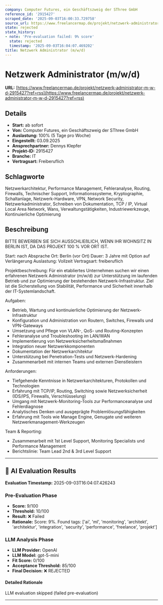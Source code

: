 ```yaml
---
company: Computer Futures, ein Geschäftszweig der SThree GmbH
reference_id: '2915427'
scraped_date: '2025-09-03T16:00:33.729758'
source_url: https://www.freelancermap.de/projekt/netzwerk-administrator-m-w-d-2915427?ref=rss
state: rejected
state_history:
- note: 'Pre-evaluation failed: 9% score'
  state: rejected
  timestamp: '2025-09-03T16:04:07.469202'
title: Netzwerk Administrator (m/w/d)
---
```



# Netzwerk Administrator (m/w/d)
**URL:** [https://www.freelancermap.de/projekt/netzwerk-administrator-m-w-d-2915427?ref=rss](https://www.freelancermap.de/projekt/netzwerk-administrator-m-w-d-2915427?ref=rss)
## Details
- **Start:** ab sofort
- **Von:** Computer Futures, ein Geschäftszweig der SThree GmbH
- **Auslastung:** 100% (5 Tage pro Woche)
- **Eingestellt:** 03.09.2025
- **Ansprechpartner:** Dennys Klepfer
- **Projekt-ID:** 2915427
- **Branche:** IT
- **Vertragsart:** Freiberuflich

## Schlagworte
Netzwerkarchitektur, Performance Management, Fehleranalyse, Routing, Firewalls, Technischer Support, Informationssysteme, Kryptographie, Schaltanlage, Netzwerk-Hardware, VPN, Network Security, Netzwerkadministrator, Schreiben von Dokumentation, TCP / IP, Virtual Local Area Network, Wans, Verwaltungstätigkeiten, Industriewerkzeuge, Kontinuierliche Optimierung

## Beschreibung
BITTE BEWERBEN SIE SICH AUSSCHLIEßLICH, WENN IHR WOHNSITZ IN BERLIN IST, DA DAS PROJEKT 100 % VOR ORT IST.

Start: nach Absprache
Ort: Berlin (vor Ort)
Dauer: 3 Jahre mit Option auf Verlängerung
Auslastung: Vollzeit
Vertragsart: freiberuflich

Projektbeschreibung:
Für ein etabliertes Unternehmen suchen wir einen erfahrenen Netzwerk Administrator (m/w/d) zur Unterstützung im laufenden Betrieb und zur Optimierung der bestehenden Netzwerk-Infrastruktur. Ziel ist die Sicherstellung von Stabilität, Performance und Sicherheit innerhalb der IT-Systemlandschaft.

Aufgaben:
- Betrieb, Wartung und kontinuierliche Optimierung der Netzwerk-Infrastruktur
- Konfiguration und Administration von Routern, Switches, Firewalls und VPN-Gateways
- Umsetzung und Pflege von VLAN-, QoS- und Routing-Konzepten
- Fehleranalyse und Troubleshooting im LAN/WAN
- Implementierung von Netzwerksicherheitsmaßnahmen
- Integration neuer Netzwerkkomponenten
- Dokumentation der Netzwerkarchitektur
- Unterstützung bei Penetration-Tests und Netzwerk-Hardening
- Zusammenarbeit mit internen Teams und externen Dienstleistern

Anforderungen:
- Tiefgehende Kenntnisse in Netzwerkarchitekturen, Protokollen und Technologien
- Erfahrung mit TCP/IP, Routing, Switching sowie Netzwerksicherheit (IDS/IPS, Firewalls, Verschlüsselung)
- Umgang mit Netzwerk-Monitoring-Tools zur Performanceanalyse und Fehlerdiagnose
- Analytisches Denken und ausgeprägte Problemlösungsfähigkeiten
- Erfahrung mit Tools wie Manage Engine, Genugate und weiteren Netzwerkmanagement-Werkzeugen

Team & Reporting:
- Zusammenarbeit mit 1st Level Support, Monitoring Specialists und Performance Management
- Berichtslinie: Team Lead 2nd & 3rd Level Support

---

## 🤖 AI Evaluation Results

**Evaluation Timestamp:** 2025-09-03T16:04:07.426243

### Pre-Evaluation Phase
- **Score:** 9/100
- **Threshold:** 10/100
- **Result:** ❌ Failed
- **Rationale:** Score: 9%. Found tags: ['ai', 'ml', 'monitoring', 'architekt', 'architektur', 'integration', 'security', 'performance', 'freelance', 'projekt']

### LLM Analysis Phase
- **LLM Provider:** OpenAI
- **LLM Model:** gpt-5-mini
- **Fit Score:** 0/100
- **Acceptance Threshold:** 85/100
- **Final Decision:** ❌ REJECTED

#### Detailed Rationale
LLM evaluation skipped (failed pre-evaluation)

---
